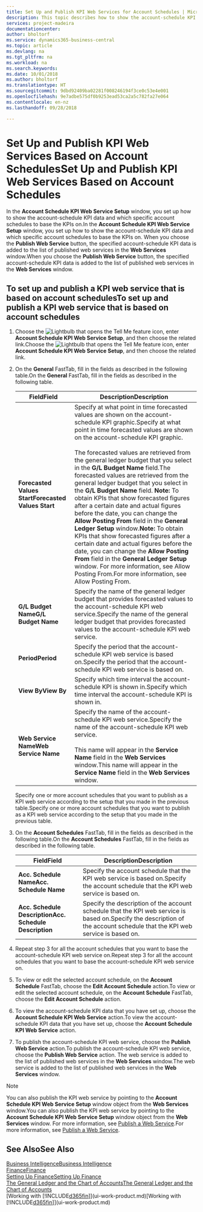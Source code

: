 ```yaml
---
title: Set Up and Publish KPI Web Services for Account Schedules | Microsoft Docs
description: This topic describes how to show the account-schedule KPI data based on specific account schedules.
services: project-madeira
documentationcenter: 
author: bholtorf
ms.service: dynamics365-business-central
ms.topic: article
ms.devlang: na
ms.tgt_pltfrm: na
ms.workload: na
ms.search.keywords: 
ms.date: 10/01/2018
ms.author: bholtorf
ms.translationtype: HT
ms.sourcegitcommit: 9dbd92409ba02281f008246194f3ce0c53e4e001
ms.openlocfilehash: 9e7adbe575df0b9253ead53ca2a5c782fa27e064
ms.contentlocale: en-nz
ms.lasthandoff: 09/28/2018

---
```

# <a name="set-up-and-publish-kpi-web-services-based-on-account-schedules"></a><span data-ttu-id="14fe1-103">Set Up and Publish KPI Web Services Based on Account Schedules</span><span class="sxs-lookup"><span data-stu-id="14fe1-103">Set Up and Publish KPI Web Services Based on Account Schedules</span></span>
<span data-ttu-id="14fe1-104">In the **Account Schedule KPI Web Service Setup** window, you set up how to show the account-schedule KPI data and which specific account schedules to base the KPIs on.</span><span class="sxs-lookup"><span data-stu-id="14fe1-104">In the **Account Schedule KPI Web Service Setup** window, you set up how to show the account-schedule KPI data and which specific account schedules to base the KPIs on.</span></span> <span data-ttu-id="14fe1-105">When you choose the **Publish Web Service** button, the specified account-schedule KPI data is added to the list of published web services in the **Web Services** window.</span><span class="sxs-lookup"><span data-stu-id="14fe1-105">When you choose the **Publish Web Service** button, the specified account-schedule KPI data is added to the list of published web services in the **Web Services** window.</span></span>  

## <a name="to-set-up-and-publish-a-kpi-web-service-that-is-based-on-account-schedules"></a><span data-ttu-id="14fe1-106">To set up and publish a KPI web service that is based on account schedules</span><span class="sxs-lookup"><span data-stu-id="14fe1-106">To set up and publish a KPI web service that is based on account schedules</span></span>  
1.  <span data-ttu-id="14fe1-107">Choose the ![Lightbulb that opens the Tell Me feature](media/ui-search/search_small.png "Tell me what you want to do") icon, enter **Account Schedule KPI Web Service Setup**, and then choose the related link.</span><span class="sxs-lookup"><span data-stu-id="14fe1-107">Choose the ![Lightbulb that opens the Tell Me feature](media/ui-search/search_small.png "Tell me what you want to do") icon, enter **Account Schedule KPI Web Service Setup**, and then choose the related link.</span></span>  
2.  <span data-ttu-id="14fe1-108">On the **General** FastTab, fill in the fields as described in the following table.</span><span class="sxs-lookup"><span data-stu-id="14fe1-108">On the **General** FastTab, fill in the fields as described in the following table.</span></span>  

    |<span data-ttu-id="14fe1-109">Field</span><span class="sxs-lookup"><span data-stu-id="14fe1-109">Field</span></span>|<span data-ttu-id="14fe1-110">Description</span><span class="sxs-lookup"><span data-stu-id="14fe1-110">Description</span></span>|  
    |---------------------------------|---------------------------------------|  
    |<span data-ttu-id="14fe1-111">**Forecasted Values Start**</span><span class="sxs-lookup"><span data-stu-id="14fe1-111">**Forecasted Values Start**</span></span>|<span data-ttu-id="14fe1-112">Specify at what point in time forecasted values are shown on the account-schedule KPI graphic.</span><span class="sxs-lookup"><span data-stu-id="14fe1-112">Specify at what point in time forecasted values are shown on the account-schedule KPI graphic.</span></span><br /><br /> <span data-ttu-id="14fe1-113">The forecasted values are retrieved from the general ledger budget that you select in the **G/L Budget Name** field.</span><span class="sxs-lookup"><span data-stu-id="14fe1-113">The forecasted values are retrieved from the general ledger budget that you select in the **G/L Budget Name** field.</span></span> <span data-ttu-id="14fe1-114">**Note:**  To obtain KPIs that show forecasted figures after a certain date and actual figures before the date, you can change the **Allow Posting From** field in the **General Ledger Setup** window.</span><span class="sxs-lookup"><span data-stu-id="14fe1-114">**Note:**  To obtain KPIs that show forecasted figures after a certain date and actual figures before the date, you can change the **Allow Posting From** field in the **General Ledger Setup** window.</span></span> <span data-ttu-id="14fe1-115">For more information, see Allow Posting From.</span><span class="sxs-lookup"><span data-stu-id="14fe1-115">For more information, see Allow Posting From.</span></span>|  
    |<span data-ttu-id="14fe1-116">**G/L Budget Name**</span><span class="sxs-lookup"><span data-stu-id="14fe1-116">**G/L Budget Name**</span></span>|<span data-ttu-id="14fe1-117">Specify the name of the general ledger budget that provides forecasted values to the account-schedule KPI web service.</span><span class="sxs-lookup"><span data-stu-id="14fe1-117">Specify the name of the general ledger budget that provides forecasted values to the account-schedule KPI web service.</span></span>|  
    |<span data-ttu-id="14fe1-118">**Period**</span><span class="sxs-lookup"><span data-stu-id="14fe1-118">**Period**</span></span>|<span data-ttu-id="14fe1-119">Specify the period that the account-schedule KPI web service is based on.</span><span class="sxs-lookup"><span data-stu-id="14fe1-119">Specify the period that the account-schedule KPI web service is based on.</span></span>|  
    |<span data-ttu-id="14fe1-120">**View By**</span><span class="sxs-lookup"><span data-stu-id="14fe1-120">**View By**</span></span>|<span data-ttu-id="14fe1-121">Specify which time interval the account-schedule KPI is shown in.</span><span class="sxs-lookup"><span data-stu-id="14fe1-121">Specify which time interval the account-schedule KPI is shown in.</span></span>|  
    |<span data-ttu-id="14fe1-122">**Web Service Name**</span><span class="sxs-lookup"><span data-stu-id="14fe1-122">**Web Service Name**</span></span>|<span data-ttu-id="14fe1-123">Specify the name of the account-schedule KPI web service.</span><span class="sxs-lookup"><span data-stu-id="14fe1-123">Specify the name of the account-schedule KPI web service.</span></span><br /><br /> <span data-ttu-id="14fe1-124">This name will appear in the **Service Name** field in the **Web Services** window.</span><span class="sxs-lookup"><span data-stu-id="14fe1-124">This name will appear in the **Service Name** field in the **Web Services** window.</span></span>|  

    <span data-ttu-id="14fe1-125">Specify one or more account schedules that you want to publish as a KPI web service according to the setup that you made in the previous table.</span><span class="sxs-lookup"><span data-stu-id="14fe1-125">Specify one or more account schedules that you want to publish as a KPI web service according to the setup that you made in the previous table.</span></span>  

3.  <span data-ttu-id="14fe1-126">On the **Account Schedules** FastTab, fill in the fields as described in the following table.</span><span class="sxs-lookup"><span data-stu-id="14fe1-126">On the **Account Schedules** FastTab, fill in the fields as described in the following table.</span></span>  

    |<span data-ttu-id="14fe1-127">Field</span><span class="sxs-lookup"><span data-stu-id="14fe1-127">Field</span></span>|<span data-ttu-id="14fe1-128">Description</span><span class="sxs-lookup"><span data-stu-id="14fe1-128">Description</span></span>|  
    |---------------------------------|---------------------------------------|  
    |<span data-ttu-id="14fe1-129">**Acc. Schedule Name**</span><span class="sxs-lookup"><span data-stu-id="14fe1-129">**Acc. Schedule Name**</span></span>|<span data-ttu-id="14fe1-130">Specify the account schedule that the KPI web service is based on.</span><span class="sxs-lookup"><span data-stu-id="14fe1-130">Specify the account schedule that the KPI web service is based on.</span></span>|  
    |<span data-ttu-id="14fe1-131">**Acc. Schedule Description**</span><span class="sxs-lookup"><span data-stu-id="14fe1-131">**Acc. Schedule Description**</span></span>|<span data-ttu-id="14fe1-132">Specify the description of the account schedule that the KPI web service is based on.</span><span class="sxs-lookup"><span data-stu-id="14fe1-132">Specify the description of the account schedule that the KPI web service is based on.</span></span>|  

4.  <span data-ttu-id="14fe1-133">Repeat step 3 for all the account schedules that you want to base the account-schedule KPI web service on.</span><span class="sxs-lookup"><span data-stu-id="14fe1-133">Repeat step 3 for all the account schedules that you want to base the account-schedule KPI web service on.</span></span>  
5.  <span data-ttu-id="14fe1-134">To view or edit the selected account schedule, on the **Account Schedule** FastTab, choose the **Edit Account Schedule** action.</span><span class="sxs-lookup"><span data-stu-id="14fe1-134">To view or edit the selected account schedule, on the **Account Schedule** FastTab, choose the **Edit Account Schedule** action.</span></span>  
6.  <span data-ttu-id="14fe1-135">To view the account-schedule KPI data that you have set up, choose the **Account Schedule KPI Web Service** action.</span><span class="sxs-lookup"><span data-stu-id="14fe1-135">To view the account-schedule KPI data that you have set up, choose the **Account Schedule KPI Web Service** action.</span></span>  
7.  <span data-ttu-id="14fe1-136">To publish the account-schedule KPI web service, choose the **Publish Web Service** action.</span><span class="sxs-lookup"><span data-stu-id="14fe1-136">To publish the account-schedule KPI web service, choose the **Publish Web Service** action.</span></span> <span data-ttu-id="14fe1-137">The web service is added to the list of published web services in the **Web Services** window.</span><span class="sxs-lookup"><span data-stu-id="14fe1-137">The web service is added to the list of published web services in the **Web Services** window.</span></span>  

> [!NOTE]  
>  <span data-ttu-id="14fe1-138">You can also publish the KPI web service by pointing to the **Account Schedule KPI Web Service Setup** window object from the **Web Services** window.</span><span class="sxs-lookup"><span data-stu-id="14fe1-138">You can also publish the KPI web service by pointing to the **Account Schedule KPI Web Service Setup** window object from the **Web Services** window.</span></span> <span data-ttu-id="14fe1-139">For more information, see [Publish a Web Service](across-how-publish-web-service.md).</span><span class="sxs-lookup"><span data-stu-id="14fe1-139">For more information, see [Publish a Web Service](across-how-publish-web-service.md).</span></span>  

## <a name="see-also"></a><span data-ttu-id="14fe1-140">See Also</span><span class="sxs-lookup"><span data-stu-id="14fe1-140">See Also</span></span>  
[<span data-ttu-id="14fe1-141">Business Intelligence</span><span class="sxs-lookup"><span data-stu-id="14fe1-141">Business Intelligence</span></span>](bi.md)  
[<span data-ttu-id="14fe1-142">Finance</span><span class="sxs-lookup"><span data-stu-id="14fe1-142">Finance</span></span>](finance.md)  
[<span data-ttu-id="14fe1-143">Setting Up Finance</span><span class="sxs-lookup"><span data-stu-id="14fe1-143">Setting Up Finance</span></span>](finance-setup-finance.md)  
[<span data-ttu-id="14fe1-144">The General Ledger and the Chart of Accounts</span><span class="sxs-lookup"><span data-stu-id="14fe1-144">The General Ledger and the Chart of Accounts</span></span>](finance-general-ledger.md)  
<span data-ttu-id="14fe1-145">[Working with [!INCLUDE[d365fin](includes/d365fin_md.md)]](ui-work-product.md)</span><span class="sxs-lookup"><span data-stu-id="14fe1-145">[Working with [!INCLUDE[d365fin](includes/d365fin_md.md)]](ui-work-product.md)</span></span>

